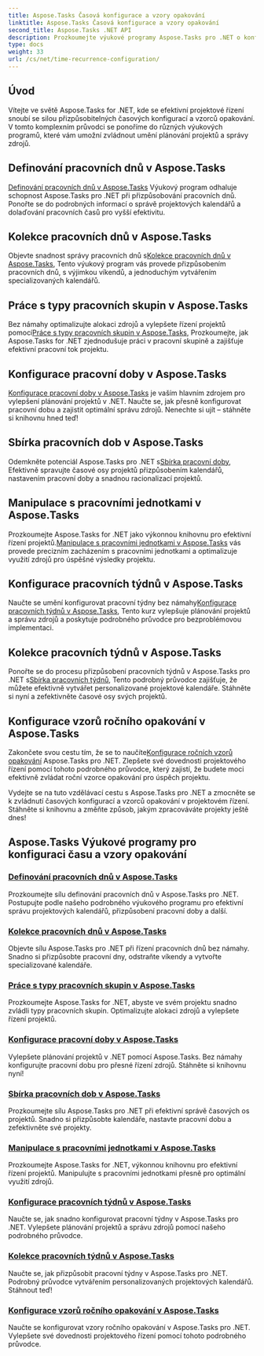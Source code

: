 ```yaml
---
title: Aspose.Tasks Časová konfigurace a vzory opakování
linktitle: Aspose.Tasks Časová konfigurace a vzory opakování
second_title: Aspose.Tasks .NET API
description: Prozkoumejte výukové programy Aspose.Tasks pro .NET o konfiguraci času a vzorcích opakování. Spravujte bez námahy kalendáře, přizpůsobujte pracovní dobu a optimalizujte plánování projektů.
type: docs
weight: 33
url: /cs/net/time-recurrence-configuration/
---
```

## Úvod

Vítejte ve světě Aspose.Tasks for .NET, kde se efektivní projektové řízení snoubí se silou přizpůsobitelných časových konfigurací a vzorců opakování. V tomto komplexním průvodci se ponoříme do různých výukových programů, které vám umožní zvládnout umění plánování projektů a správy zdrojů.

## Definování pracovních dnů v Aspose.Tasks
[Definování pracovních dnů v Aspose.Tasks](./defining-weekdays/) Výukový program odhaluje schopnost Aspose.Tasks pro .NET při přizpůsobování pracovních dnů. Ponořte se do podrobných informací o správě projektových kalendářů a dolaďování pracovních časů pro vyšší efektivitu.

## Kolekce pracovních dnů v Aspose.Tasks
Objevte snadnost správy pracovních dnů s[Kolekce pracovních dnů v Aspose.Tasks](./weekday-collection/), Tento výukový program vás provede přizpůsobením pracovních dnů, s výjimkou víkendů, a jednoduchým vytvářením specializovaných kalendářů.

## Práce s typy pracovních skupin v Aspose.Tasks
 Bez námahy optimalizujte alokaci zdrojů a vylepšete řízení projektů pomocí[Práce s typy pracovních skupin v Aspose.Tasks](./workgroup-types/), Prozkoumejte, jak Aspose.Tasks for .NET zjednodušuje práci v pracovní skupině a zajišťuje efektivní pracovní tok projektu.

## Konfigurace pracovní doby v Aspose.Tasks
[Konfigurace pracovní doby v Aspose.Tasks](./working-times/) je vaším hlavním zdrojem pro vylepšení plánování projektů v .NET. Naučte se, jak přesně konfigurovat pracovní dobu a zajistit optimální správu zdrojů. Nenechte si ujít – stáhněte si knihovnu hned teď!

## Sbírka pracovních dob v Aspose.Tasks
 Odemkněte potenciál Aspose.Tasks pro .NET s[Sbírka pracovní doby](./working-time-collection/), Efektivně spravujte časové osy projektů přizpůsobením kalendářů, nastavením pracovní doby a snadnou racionalizací projektů.

## Manipulace s pracovními jednotkami v Aspose.Tasks
Prozkoumejte Aspose.Tasks for .NET jako výkonnou knihovnu pro efektivní řízení projektů.[Manipulace s pracovními jednotkami v Aspose.Tasks](./work-units/) vás provede precizním zacházením s pracovními jednotkami a optimalizuje využití zdrojů pro úspěšné výsledky projektu.

## Konfigurace pracovních týdnů v Aspose.Tasks
 Naučte se umění konfigurovat pracovní týdny bez námahy[Konfigurace pracovních týdnů v Aspose.Tasks](./configuring-workweeks/), Tento kurz vylepšuje plánování projektů a správu zdrojů a poskytuje podrobného průvodce pro bezproblémovou implementaci.

## Kolekce pracovních týdnů v Aspose.Tasks
 Ponořte se do procesu přizpůsobení pracovních týdnů v Aspose.Tasks pro .NET s[Sbírka pracovních týdnů](./workweek-collection/), Tento podrobný průvodce zajišťuje, že můžete efektivně vytvářet personalizované projektové kalendáře. Stáhněte si nyní a zefektivněte časové osy svých projektů.

## Konfigurace vzorů ročního opakování v Aspose.Tasks
 Zakončete svou cestu tím, že se to naučíte[Konfigurace ročních vzorů opakování](./yearly-recurrence-patterns/) Aspose.Tasks pro .NET. Zlepšete své dovednosti projektového řízení pomocí tohoto podrobného průvodce, který zajistí, že budete moci efektivně zvládat roční vzorce opakování pro úspěch projektu.

Vydejte se na tuto vzdělávací cestu s Aspose.Tasks pro .NET a zmocněte se k zvládnutí časových konfigurací a vzorců opakování v projektovém řízení. Stáhněte si knihovnu a změňte způsob, jakým zpracováváte projekty ještě dnes!
## Aspose.Tasks Výukové programy pro konfiguraci času a vzory opakování
### [Definování pracovních dnů v Aspose.Tasks](./defining-weekdays/)
Prozkoumejte sílu definování pracovních dnů v Aspose.Tasks pro .NET. Postupujte podle našeho podrobného výukového programu pro efektivní správu projektových kalendářů, přizpůsobení pracovní doby a další.
### [Kolekce pracovních dnů v Aspose.Tasks](./weekday-collection/)
Objevte sílu Aspose.Tasks pro .NET při řízení pracovních dnů bez námahy. Snadno si přizpůsobte pracovní dny, odstraňte víkendy a vytvořte specializované kalendáře.
### [Práce s typy pracovních skupin v Aspose.Tasks](./workgroup-types/)
Prozkoumejte Aspose.Tasks for .NET, abyste ve svém projektu snadno zvládli typy pracovních skupin. Optimalizujte alokaci zdrojů a vylepšete řízení projektů.
### [Konfigurace pracovní doby v Aspose.Tasks](./working-times/)
Vylepšete plánování projektů v .NET pomocí Aspose.Tasks. Bez námahy konfigurujte pracovní dobu pro přesné řízení zdrojů. Stáhněte si knihovnu nyní!
### [Sbírka pracovních dob v Aspose.Tasks](./working-time-collection/)
Prozkoumejte sílu Aspose.Tasks pro .NET při efektivní správě časových os projektů. Snadno si přizpůsobte kalendáře, nastavte pracovní dobu a zefektivněte své projekty.
### [Manipulace s pracovními jednotkami v Aspose.Tasks](./work-units/)
Prozkoumejte Aspose.Tasks for .NET, výkonnou knihovnu pro efektivní řízení projektů. Manipulujte s pracovními jednotkami přesně pro optimální využití zdrojů.
### [Konfigurace pracovních týdnů v Aspose.Tasks](./configuring-workweeks/)
Naučte se, jak snadno konfigurovat pracovní týdny v Aspose.Tasks pro .NET. Vylepšete plánování projektů a správu zdrojů pomocí našeho podrobného průvodce.
### [Kolekce pracovních týdnů v Aspose.Tasks](./workweek-collection/)
Naučte se, jak přizpůsobit pracovní týdny v Aspose.Tasks pro .NET. Podrobný průvodce vytvářením personalizovaných projektových kalendářů. Stáhnout teď!
### [Konfigurace vzorů ročního opakování v Aspose.Tasks](./yearly-recurrence-patterns/)
Naučte se konfigurovat vzory ročního opakování v Aspose.Tasks pro .NET. Vylepšete své dovednosti projektového řízení pomocí tohoto podrobného průvodce.